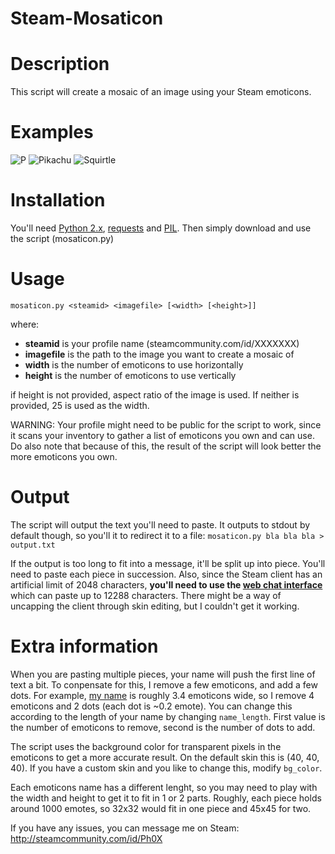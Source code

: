Steam-Mosaticon
===============

# Description
This script will create a mosaic of an image using your Steam emoticons.


# Examples
![P](http://i.imgur.com/5lkVAib.png)
![Pikachu](http://i.imgur.com/5mOVj8l.png) ![Squirtle](http://i.imgur.com/ctPNpDE.png)


# Installation
You'll need [Python 2.x](http://www.python.org/download/releases/2.7.5/), [requests](http://docs.python-requests.org/en/latest/) and [PIL](http://www.pythonware.com/products/pil/).
Then simply download and use the script (mosaticon.py)


# Usage
`mosaticon.py <steamid> <imagefile> [<width> [<height>]]`

where:
- **steamid** is your profile name (steamcommunity.com/id/XXXXXXX)
- **imagefile** is the path to the image you want to create a mosaic of
- **width** is the number of emoticons to use horizontally
- **height** is the number of emoticons to use vertically

if height is not provided, aspect ratio of the image is used.
If neither is provided, 25 is used as the width.

WARNING: Your profile might need to be public for the script to work, since it scans your inventory
to gather a list of emoticons you own and can use. Do also note that because of this, the result
of the script will look better the more emoticons you own.


# Output
The script will output the text you'll need to paste. It outputs to stdout by default though,
so you'll it to redirect it to a file: `mosaticon.py bla bla bla > output.txt`

If the output is too long to fit into a message, it'll be split up into piece.
You'll need to paste each piece in succession. Also, since the Steam client has an artificial limit of 2048 characters, 
**you'll need to use the [web chat interface](steamcommunity.com/chat/)** which can paste up to 12288 characters.
There might be a way of uncapping the client through skin editing, but I couldn't get it working.


# Extra information
When you are pasting multiple pieces, your name will push the first line of text a bit.
To conpensate for this, I remove a few emoticons, and add a few dots.
For example, [my name](http://i.imgur.com/H25Fn30.png) is roughly 3.4 emoticons wide, so I remove 4 emoticons and 2 dots (each dot is ~0.2 emote).
You can change this according to the length of your name by changing `name_length`.
First value is the number of emoticons to remove, second is the number of dots to add.

The script uses the background color for transparent pixels in the emoticons to get a more accurate result.
On the default skin this is (40, 40, 40). If you have a custom skin and you like to change this, modify `bg_color`.

Each emoticons name has a different lenght, so you may need to play with the width and height to get it to fit
in 1 or 2 parts. Roughly, each piece holds around 1000 emotes, so 32x32 would fit in one piece and 45x45 for two.

If you have any issues, you can message me on Steam:
http://steamcommunity.com/id/Ph0X





